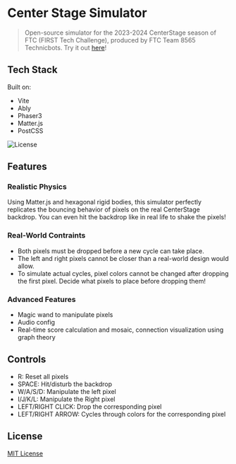 # Center Stage Simulator
> Open-source simulator for the 2023-2024 CenterStage season of FTC (FIRST Tech Challenge), produced by FTC Team 8565 Technicbots.
> Try it out [here](https://center-stage-simulator.vercel.app)!

## Tech Stack
Built on:
<ul>
  <li>Vite</li>
  <li>Ably</li>
  <li>Phaser3</li>
  <li>Matter.js</li>
  <li>PostCSS</li>
</ul>

![License](https://img.shields.io/badge/license-MIT-green)

## Features
### Realistic Physics
Using Matter.js and hexagonal rigid bodies, this simulator perfectly replicates the bouncing behavior of pixels on the real CenterStage backdrop. You can even hit the backdrop like in real life to shake the pixels!

### Real-World Contraints
<ul>
  <li>Both pixels must be dropped before a new cycle can take place.</li>
  <li>The left and right pixels cannot be closer than a real-world design would allow.</li>
  <li>To simulate actual cycles, pixel colors cannot be changed after dropping the first pixel. Decide what pixels to place before dropping them!</li>
</ul>

### Advanced Features
<ul>
  <li>Magic wand to manipulate pixels</li>
  <li>Audio config</li>
  <li>Real-time score calculation and mosaic, connection visualization using graph theory</li>
</ul>

## Controls
<ul>
  <li>R: Reset all pixels</li>
  <li>SPACE: Hit/disturb the backdrop</li>
  <li>W/A/S/D: Manipulate the left pixel</li>
  <li>I/J/K/L: Manipulate the Right pixel</li>
  <li>LEFT/RIGHT CLICK: Drop the corresponding pixel</li>
  <li>LEFT/RIGHT ARROW: Cycles through colors for the corresponding pixel</li>
</ul>

## License
[MIT License](https://github.com/ourcade/phaser3-vite-template/blob/master/LICENSE)
